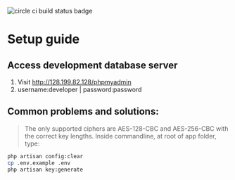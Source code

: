 ![circle ci build status badge](https://circleci.com/gh/nus-mtp/bill-organizer.png?circle-token=:circle-token)
# Setup guide

## Access development database server
1. Visit http://128.199.82.128/phpmyadmin
2. username:developer | password:password

## Common problems and solutions:

> The only supported ciphers are AES-128-CBC and AES-256-CBC with the correct key lengths.
Inside commandline, at root of app folder, type:
```sh
php artisan config:clear
cp .env.example .env
php artisan key:generate
```
